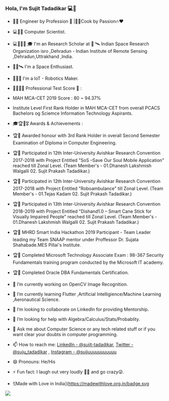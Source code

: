 ### Hola, I'm Sujit Tadadikar 💻👋

- 👩‍💻 Engineer by Profession 👔 |👨‍🍳Cook by Passion🔥❤️
- 💻🔬🥼 Computer Scientist.
- 💻👨‍🔬🥼 🎓 I'm an Research Scholar at 🚀 🛰 Indian Space Research Organization isro ,Dehradun - Indian Institute of Remote Sensing ,Dehradun,Uttrakhand ,India.
- 👨‍🚀🛰 I'm a Space Enthusiast. 
- 🤖🦾🦿 I'm a IoT - Robotics Maker.

- 🏅👨🏻‍💻 Professional Test Score 📝 : 

- MAH MCA-CET 2019 Score : 80 ~ 94.37% 

- Institute Level First Rank Holder in MAH MCA-CET from overall PCACS Bachelors og Sciemce Information Technology Aspirants.

- 🎓🏆🏅🎖 Awards & Achievements :

- 🏆🏅 Awarded honour with 3rd Rank Holder in overall Second Semester Examination of Diploma in Computer Engineering.

- 🏆🏅 Participated in 12th Inter-University Avishkar Research Convention 2017-2018 with Project Entitled "SoS –Save Our Soul Mobile Application" reached till Zonal Level.
	(Team Member's - 01.Dhanesh Lakshmish Walgalli 02. Sujit Prakash Tadadikar.)
- 🏆🏅 Participated in 12th Inter-University Avishkar Research Convention 2017-2018 with Project Entitled "Roboambulance" till Zonal Level.
	(Team Member's - 01.Tejas Kadam 
		02. Sujit Prakash Tadadikar.)
- 🏆🏅 Participated in 13th Inter-University Avishkar Research Convention 2018-2019 with Project Entitled "Dishand1.0 – Smart Cane Stick for Visually Impaired People" 
	reached till Zonal Level. (Team Member's - 01.Dhanesh Lakshmish Walgalli 02. Sujit Prakash Tadadikar.) 
- 🏆🏅 MHRD Smart India Hackathon 2019 Participant - Team Leader leading my Team SNAAP mentor under Proffessor Dr. Sujata Shahabade.MES Pillai's Institute.
- 🏆🏅 Completed Microsoft Technology Associate Exam : 98-367 Security Fundamentals training program conducted by the Microsoft IT academy.
- 🏆🏅 Completed Oracle DBA Fundamentals Certification.

- 🔭 I’m currently working on  OpenCV Image Recognition.
- 🌱 I’m currently learning Flutter ,Artificial Intelligience/Machine Learning ,Aeronautical Science.

- 👯 I’m looking to collaborate on LinkedIn for providing Mentorship.
- 🤔 I’m looking for help with Algebra/Calculus/Stats/Probablity.
- 💬 Ask me about Computer Science or any tech related stuff or if you want clear your doubts in computer programming.
- 📫 How to reach me: [LinkedIn - @sujit-tadadikar](https://www.linkedin.com/in/sujit-tadadikar-0000ba97/),
											[Twitter - @suju_tadadikar](https://twitter.com/suju_tadadikar) ,
											[Instagram - @sujjuuuuuuuuuuu](https://www.instagram.com/sujjuuuuuuuuuuu/) 
- 😄 Pronouns: He/His
- ⚡ Fun fact: I laugh out very loudly 🤣😂 and go crazy😜.
- ![Made with Love in India](https://madewithlove.org.in/badge.svg


<img src="https://github-readme-stats.vercel.app/api?username=120296Soumyaju&&show_icons=true&title_color=ffffff&icon_color=bb2acf&text_color=daf7dc&bg_color=191919">


	
